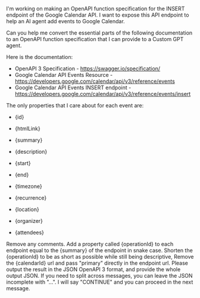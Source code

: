 I'm working on making an OpenAPI function specification for the INSERT endpoint of the Google Calendar API. 
I want to expose this API endpoint to help an AI agent add events to Google Calendar.

Can you help me convert the essential parts of the following documentation to an OpenAPI function specification that I can provide to a Custom GPT agent.

Here is the documentation: 
- OpenAPI 3 Specification -  https://swagger.io/specification/
- Google Calendar API Events Resource - https://developers.google.com/calendar/api/v3/reference/events
- Google Calendar API Events INSERT endpoint - https://developers.google.com/calendar/api/v3/reference/events/insert

The only properties that I care about for each event are: 
- {id}
- {htmlLink}
- {summary}
- {description}

- {start}
- {end}
- {timezone}
- {recurrence}

- {location}
- {organizer}
- {attendees}

Remove any comments.
Add a property called {operationId} to each endpoint equal to the {summary} of the endpoint in snake case. 
Shorten the {operationId} to be as short as possible while still being descriptive, 
Remove the {calendarId} url and pass "primary" directly in the endpoint url.
Please output the result in the JSON OpenAPI 3 format, and provide the whole output JSON. If you need to split across messages, you can leave the JSON incomplete with "...". I will say "CONTINUE" and you can proceed in the next message.


